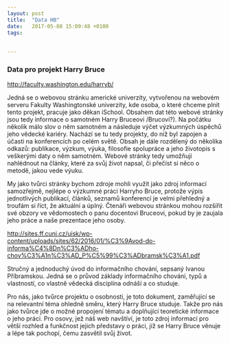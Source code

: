 ```yaml
---
layout: post
title:  "Data HB"
date:   2017-05-08 15:09:48 +0100
tags: 
  
   
---
```


### Data pro projekt Harry Bruce


http://faculty.washington.edu/harryb/

Jedná se o webovou stránku americké univerzity, vytvořenou na webovém serveru Fakulty Washingtonské univerzity, kde osoba,
o které chceme plnit tento projekt, pracuje jako děkan iSchool. Obsahem dat této webové stránky jsou tedy informace o samotném 
Harry Bruceovi /Brucovi?). Na počátku několik málo slov o něm samotném a následuje výčet výzkumných úspěchů jeho vědecké kariéry. Nachází se tu tedy projekty,
do níž byl zapojen a účasti na konferencích po celém světě. 
Obsah je dále rozdělený do několika odkazů: publikace, výzkum, výuka, filosofie spolupráce a jeho životopis s veškerými daty o něm samotném. 
Webové stránky tedy umožňují nahlédnout na články, které za svůj život napsal, či přečíst si něco o metodě, jakou vede výuku. 

My jako tvůrci stránky bychom zdroje mohli využít jako zdroj informací samozřejmě, nejlépe o výzkumné práci Harryho Bruce, protože výpis 
jednotlivých publikací, článků, seznamů konferencí je velmi přehledný a troufám si říct, že aktuální a úplný.
Čtenáři webovou stránkou mohou rozšířit své obzory ve vědomostech o panu docentovi Bruceovi, pokud by je zaujala jeho práce a naše prezentace jeho osoby.

http://sites.ff.cuni.cz/uisk/wp-content/uploads/sites/62/2016/01/%C3%9Avod-do-informa%C4%8Dn%C3%ADho-chov%C3%A1n%C3%AD_P%C5%99%C3%ADbramsk%C3%A1.pdf

Stručný a jednoduchý úvod do informačního chování, sepsaný Ivanou Příbramskou. Jedná se o průvod základy informačního chování, typů a vlastností, co vlastně vědecká disciplína odnáší a co studuje. 

Pro nás, jako tvůrce projektu o osobnosti, je toto dokument, zaměřující se na relevantní téma ohledně směru, který Harry Bruce studuje. Takže pro nás jako tvůrce jde o možné propojení tématu a doplňující teoretické informace o jeho práci. 
Pro osovy, jež náš web navštíví, je toto zdroj informací pro větší rozhled a funkčnost jejich představy o práci, jíž se Harry Bruce věnuje a lépe tak pochopí, čemu zasvětil svůj život.   
